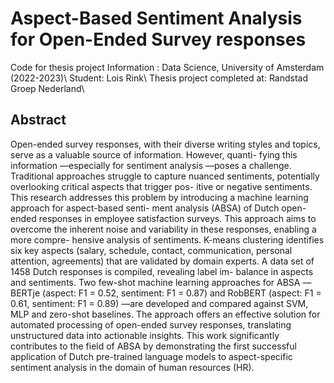 # Aspect-Based Sentiment Analysis for Open-Ended Survey responses
Code for thesis project Information : Data Science, University of Amsterdam (2022-2023)\\
Student: Lois Rink\\
Thesis project completed at: Randstad Groep Nederland\\


## Abstract
Open-ended survey responses, with their diverse writing styles and
topics, serve as a valuable source of information. However, quanti-
fying this information —especially for sentiment analysis —poses
a challenge. Traditional approaches struggle to capture nuanced
sentiments, potentially overlooking critical aspects that trigger pos-
itive or negative sentiments. This research addresses this problem
by introducing a machine learning approach for aspect-based senti-
ment analysis (ABSA) of Dutch open-ended responses in employee
satisfaction surveys. This approach aims to overcome the inherent
noise and variability in these responses, enabling a more compre-
hensive analysis of sentiments. K-means clustering identifies six
key aspects (salary, schedule, contact, communication, personal
attention, agreements) that are validated by domain experts. A
data set of 1458 Dutch responses is compiled, revealing label im-
balance in aspects and sentiments. Two few-shot machine learning
approaches for ABSA —BERTje (aspect: F1 = 0.52, sentiment: F1 =
0.87) and RobBERT (aspect: F1 = 0.61, sentiment: F1 = 0.89) —are
developed and compared against SVM, MLP and zero-shot baselines.
The approach offers an effective solution for automated processing
of open-ended survey responses, translating unstructured data into
actionable insights. This work significantly contributes to the field
of ABSA by demonstrating the first successful application of Dutch
pre-trained language models to aspect-specific sentiment analysis
in the domain of human resources (HR).
